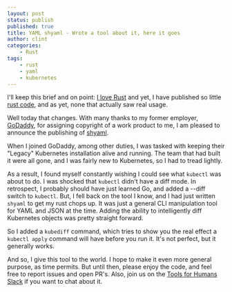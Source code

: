 ```yaml
---
layout: post
status: publish
published: true
title: YAML shyaml - Wrote a tool about it, here it goes
author: clint
categories:
    - Rust
tags:
    - rust
    - yaml
    - kubernetes
---
```

I'll keep this brief and on point: [I love
Rust](https://fewbar.com/2017/01/a-love-letter-to-rust/) and yet, I have
published so little [rust code](https://github.com/SpamapS/rustygear), and as
yet, none that actually saw real usage.

Well today that changes. With many thanks to my former employer,
[GoDaddy](https://www.godaddy.com/), for assigning copyright of a work product
to me, I am pleased to announce the publishing of
[shyaml](https://crates.io/crates/shyaml).

When I joined GoDaddy, among other duties, I was tasked with keeping their
"Legacy" Kubernetes installation alive and running. The team that had built it
were all gone, and I was fairly new to Kubernetes, so I had to tread lightly.

As a result, I found myself constantly wishing I could see what `kubectl` was
about to do. I was shocked that `kubectl` didn't have a diff mode. In
retrospect, I probably should have just learned Go, and added a --diff switch
to `kubectl`. But, I fell back on the tool I know, and I had just written
`shyaml` to get my rust chops up. It was just a general CLI manipulation tool
for YAML and JSON at the time. Adding the ability to intelligently diff
Kubernetes objects was pretty straight forward.

So I added a `kubediff` command, which tries to show you the real effect a
`kubectl apply` command will have before you run it. It's not perfect, but
it generally works.

And so, I give this tool to the world. I hope to make it even more general
purpose, as time permits. But until then, please enjoy the code, and feel free
to report issues and open PR's. Also, join us on the [Tools for Humans
Slack](https://toolsforhumans.slack.com) if you want to chat about it.
